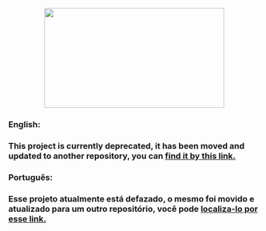<p align="center">
  <img width="360" height="200" src="https://c.tenor.com/_icZZkgE16UAAAAC/shinji-ikari-ikari-shinji.gif">
</p>

### English:
### This project is currently deprecated, it has been moved and updated to another repository, you can [find it by this link.](https://github.com/vvieira22/primeiro-codigo/tree/python3)

### Português:
### Esse projeto atualmente está defazado, o mesmo foi movido e atualizado para um outro repositório, você pode [localiza-lo por esse link.](https://github.com/vvieira22/primeiro-codigo/tree/python3)

